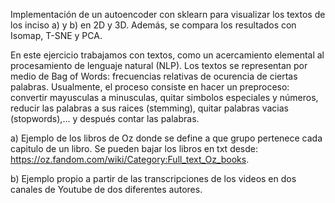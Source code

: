 Implementación de un autoencoder con sklearn para visualizar los textos de los inciso a) y b) en 2D y 3D. Además, se compara los resultados con Isomap, T-SNE y PCA.

En este ejercicio trabajamos con textos, como un acercamiento elemental al procesamiento de lenguaje natural (NLP).
Los textos se representan por medio de Bag of Words: frecuencias relativas de ocurencia de ciertas palabras.
Usualmente, el proceso consiste en hacer un preproceso: convertir mayusculas a minusculas, quitar simbolos especiales y números, reducir las palabras a sus raices (stemming), quitar palabras vacias (stopwords),... y después contar las palabras.

  a) Ejemplo de los libros de Oz donde se define a que grupo pertenece cada capitulo de un libro. Se pueden bajar los libros en txt desde: https://oz.fandom.com/wiki/Category:Full_text_Oz_books.
  
  b) Ejemplo propio a partir de las transcripciones de los videos en dos canales de Youtube de dos diferentes autores.

 
